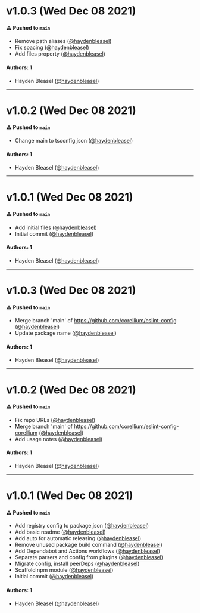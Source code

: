 # v1.0.3 (Wed Dec 08 2021)

#### ⚠️ Pushed to `main`

- Remove path aliases ([@haydenbleasel](https://github.com/haydenbleasel))
- Fix spacing ([@haydenbleasel](https://github.com/haydenbleasel))
- Add files property ([@haydenbleasel](https://github.com/haydenbleasel))

#### Authors: 1

- Hayden Bleasel ([@haydenbleasel](https://github.com/haydenbleasel))

---

# v1.0.2 (Wed Dec 08 2021)

#### ⚠️ Pushed to `main`

- Change main to tsconfig.json ([@haydenbleasel](https://github.com/haydenbleasel))

#### Authors: 1

- Hayden Bleasel ([@haydenbleasel](https://github.com/haydenbleasel))

---

# v1.0.1 (Wed Dec 08 2021)

#### ⚠️ Pushed to `main`

- Add initial files ([@haydenbleasel](https://github.com/haydenbleasel))
- Initial commit ([@haydenbleasel](https://github.com/haydenbleasel))

#### Authors: 1

- Hayden Bleasel ([@haydenbleasel](https://github.com/haydenbleasel))

---

# v1.0.3 (Wed Dec 08 2021)

#### ⚠️ Pushed to `main`

- Merge branch 'main' of https://github.com/corellium/eslint-config ([@haydenbleasel](https://github.com/haydenbleasel))
- Update package name ([@haydenbleasel](https://github.com/haydenbleasel))

#### Authors: 1

- Hayden Bleasel ([@haydenbleasel](https://github.com/haydenbleasel))

---

# v1.0.2 (Wed Dec 08 2021)

#### ⚠️ Pushed to `main`

- Fix repo URLs ([@haydenbleasel](https://github.com/haydenbleasel))
- Merge branch 'main' of https://github.com/corellium/eslint-config-corellium ([@haydenbleasel](https://github.com/haydenbleasel))
- Add usage notes ([@haydenbleasel](https://github.com/haydenbleasel))

#### Authors: 1

- Hayden Bleasel ([@haydenbleasel](https://github.com/haydenbleasel))

---

# v1.0.1 (Wed Dec 08 2021)

#### ⚠️ Pushed to `main`

- Add registry config to package.json ([@haydenbleasel](https://github.com/haydenbleasel))
- Add basic readme ([@haydenbleasel](https://github.com/haydenbleasel))
- Add auto for automatic releasing ([@haydenbleasel](https://github.com/haydenbleasel))
- Remove unused package build command ([@haydenbleasel](https://github.com/haydenbleasel))
- Add Dependabot and Actions workflows ([@haydenbleasel](https://github.com/haydenbleasel))
- Separate parsers and config from plugins ([@haydenbleasel](https://github.com/haydenbleasel))
- Migrate config, install peerDeps ([@haydenbleasel](https://github.com/haydenbleasel))
- Scaffold npm module ([@haydenbleasel](https://github.com/haydenbleasel))
- Initial commit ([@haydenbleasel](https://github.com/haydenbleasel))

#### Authors: 1

- Hayden Bleasel ([@haydenbleasel](https://github.com/haydenbleasel))

